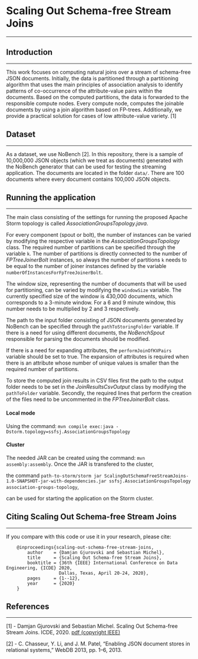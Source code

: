 Scaling Out Schema-free Stream Joins
======

---

Introduction
------

---

This work focuses on computing natural joins over a stream of schema-free JSON documents. Initially, the data is partitioned through a partitioning algorithm that uses the main principles of association
analysis to identify patterns of co-occurrence of the attribute-value pairs within the documents. Based on the computed partitions, the data is forwarded to the responsible compute nodes. 
Every compute node, computes the joinable documents by using a join algorithm based on FP-trees. Additionally, we provide a practical solution for cases of low attribute-value variety. [1]


Dataset
------

---
As a dataset, we use NoBench [2]. In this repository, there is a sample of 10,000,000 JSON objects (which we treat as documents) generated with the NoBench generator that can be used for testing the streaming application. 
The documents are located in the folder `data/`. 
There are 100 documents where every document contains 100,000 JSON objects. 

Running the application
------

---

The main class consisting of the settings for running the proposed Apache Storm topology is called *AssociationGroupsTopology.java*. 

For every component (spout or bolt), the number of instances can be varied by modifying the respective variable in the *AssociationGroupsTopology* class. The required number of partitions
can be specified through the variable `k`. The number of partitions is directly connected to the number of *FPTreeJoinerBolt* instances, so always the number of partitions `k` needs to be equal
to the number of joiner instances defined by the variable `numberOfInstancesForFpTreeJoinerBolt`.

The window size, representing the number of documents that will be used for partitioning, can be varied by modifying the `windowSize` variable. 
The currently specified size of the window is 430,000 documents, which corresponds to a 3-minute window. For a 6 and 9 minute window, this number needs to be multiplied by 2 and 3 respectively. 

The path to the input folder consisting of JSON documents generated by NoBench can be specified through the `pathToStoringFolder` variable. If there is a need for using different documents, the *NoBenchSpout*
responsible for parsing the documents should be modified. 

If there is a need for expanding attributes, the `performJoinOfKVPairs` variable should be set to true. The expansion of attributes is required when there is an attribute whose number of unique values
is smaller than the required number of partitions. 

To store the computed join results in CSV files first the path to the output folder needs to be set in the *JoinResultsCsvOutput* class by modifying the `pathToFolder` variable. Secondly, the required lines 
that perform the creation of the files need to be uncommented in the *FPTreeJoinerBolt* class.

#### Local mode 

Using the command: `mvn compile exec:java -Dstorm.topology=ssfsj.AssociationGroupsTopology`

#### Cluster
The needed JAR can be created using the command: `mvn assembly:assembly`. Once the JAR is transfered to the cluster, 

the command `path-to-storm/storm jar ScalingOutSchemaFreeStreamJoins-1.0-SNAPSHOT-jar-with-dependencies.jar ssfsj.AssociationGroupsTopology association-groups-topology`,

can be used for starting the application on the Storm cluster.

Citing Scaling Out Schema-free Stream Joins
------

---

If you compare with this code or use it in your research, please cite:   


```
    @inproceedings{scaling-out-schema-free-stream-joins,    
        author    = {Damjan Gjurovski and Sebastian Michel},    
        title     = {Scaling Out Schema-free Stream Joins},    
        booktitle = {36th {IEEE} International Conference on Data Engineering, {ICDE} 2020,    
                    Dallas, Texas, April 20-24, 2020},    
        pages     = {1--12},    	
        year      = {2020}    
    }
```     

References
------

---
[1] - Damjan Gjurovski and Sebastian Michel. Scaling Out Schema-free Stream Joins. ICDE, 2020. [pdf (copyright IEEE)](https://dbis.informatik.uni-kl.de/files/papers/scaling_out_schema_free_stream_joins.pdf)

[2] - C. Chasseur, Y. Li, and J. M. Patel, “Enabling JSON document stores in relational systems,” WebDB 2013, pp. 1–6, 2013.